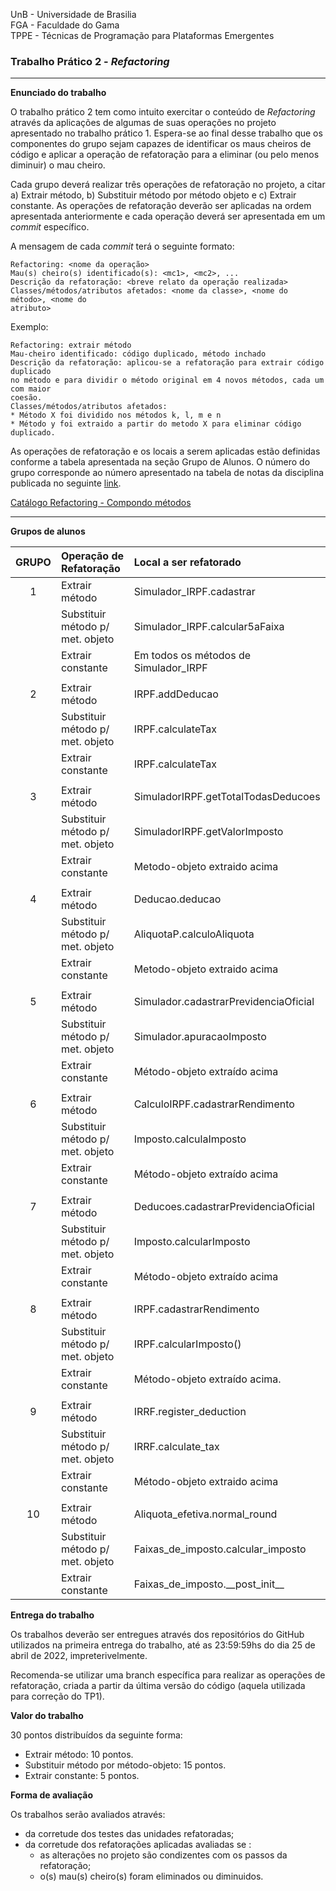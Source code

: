 
UnB - Universidade de Brasilia  
FGA - Faculdade do Gama  
TPPE - Técnicas de Programação para Plataformas Emergentes  

### Trabalho Prático 2 - _Refactoring_

---

**Enunciado do trabalho** 

O trabalho prático 2 tem como intuito exercitar o conteúdo de _Refactoring_
através da aplicações de algumas de suas operações no projeto apresentado no
trabalho prático 1. Espera-se ao final desse trabalho que os componentes do
grupo sejam capazes de identificar os maus cheiros de código e aplicar a
operação de refatoração para a eliminar (ou pelo menos diminuir) o mau cheiro.

Cada grupo deverá realizar três operações de refatoração no projeto, a citar a)
Extrair método, b) Substituir método por método objeto e c) Extrair constante.
As operações de refatoração deverão ser aplicadas na ordem apresentada
anteriormente e cada operação deverá ser apresentada em um _commit_ específico.

A mensagem de cada _commit_ terá o seguinte formato: 
```
Refactoring: <nome da operação>
Mau(s) cheiro(s) identificado(s): <mc1>, <mc2>, ...
Descrição da refatoração: <breve relato da operação realizada>
Classes/métodos/atributos afetados: <nome da classe>, <nome do método>, <nome do
atributo> 
```

Exemplo: 
```
Refactoring: extrair método
Mau-cheiro identificado: código duplicado, método inchado
Descrição da refatoração: aplicou-se a refatoração para extrair código duplicado
no método e para dividir o método original em 4 novos métodos, cada um com maior
coesão. 
Classes/métodos/atributos afetados: 
* Método X foi dividido nos métodos k, l, m e n
* Método y foi extraido a partir do metodo X para eliminar código duplicado.
```

As operações de refatoração e os locais a serem aplicadas estão definidas
conforme a tabela apresentada na seção Grupo de Alunos. O número do grupo
corresponde ao número apresentado na tabela de notas da disciplina publicada no
seguinte [link](https://docs.google.com/spreadsheets/d/1uDTIRgDQ4Lg-apSzUI7ILPOmlXXpYqQkzsbTA5vX1HU/edit?usp=sharing).

[Catálogo Refactoring - Compondo métodos](https://github.com/andrelanna/andrelanna.github.io/blob/master/lectures/das/Catalogo_Refatoracao_Compondo_metodos.pdf)

---

**Grupos de alunos**

|  **GRUPO**  |   **Operação de Refatoração**  |   **Local a ser refatorado**  |
|:-----------:|:-------------------------------|:------------------------------|
|      1      | Extrair método                 | Simulador_IRPF.cadastrar      |
|             |Substituir método p/ met. objeto| Simulador_IRPF.calcular5aFaixa|
|             | Extrair constante              | Em todos os métodos de Simulador_IRPF|
|             |                                |                               |
|      2      | Extrair método                 | IRPF.addDeducao               |
|             |Substituir método p/ met. objeto| IRPF.calculateTax             |
|             | Extrair constante              | IRPF.calculateTax             |
|             |                                |                               |
|      3      | Extrair método                 | SimuladorIRPF.getTotalTodasDeducoes |
|             |Substituir método p/ met. objeto| SimuladorIRPF.getValorImposto |
|             | Extrair constante              | Metodo-objeto extraido acima  |
|             |                                |                               |
|      4      | Extrair método                 | Deducao.deducao               |
|             |Substituir método p/ met. objeto| AliquotaP.calculoAliquota     |
|             | Extrair constante              | Metodo-objeto extraido acima  |
|             |                                |                               |
|      5      | Extrair método                 | Simulador.cadastrarPrevidenciaOficial|
|             |Substituir método p/ met. objeto| Simulador.apuracaoImposto     |
|             | Extrair constante              | Método-objeto extraído acima  |
|             |                                |                               |
|      6      | Extrair método                 | CalculoIRPF.cadastrarRendimento|
|             |Substituir método p/ met. objeto| Imposto.calculaImposto        |
|             | Extrair constante              | Método-objeto extraído acima  |
|             |                                |                               |
|      7      | Extrair método                 | Deducoes.cadastrarPrevidenciaOficial|
|             |Substituir método p/ met. objeto| Imposto.calcularImposto       |
|             | Extrair constante              | Método-objeto extraído acima  |
|             |                                |                               |
|      8      | Extrair método                 | IRPF.cadastrarRendimento      |
|             |Substituir método p/ met. objeto| IRPF.calcularImposto()        |
|             | Extrair constante              | Método-objeto extraído acima. |
|             |                                |                               |
|      9      | Extrair método                 | IRRF.register_deduction       |
|             |Substituir método p/ met. objeto| IRRF.calculate_tax            |
|             | Extrair constante              | Método-objeto extraido acima  |
|             |                                |                               |
|     10      | Extrair método                 | Aliquota_efetiva.normal_round |
|             |Substituir método p/ met. objeto| Faixas_de_imposto.calcular_imposto|
|             | Extrair constante              | Faixas_de_imposto.\_\_post_init\_\_|


**Entrega do trabalho**

Os trabalhos deverão ser entregues através dos repositórios do GitHub utilizados
na primeira entrega do trabalho, até as 23:59:59hs do dia 25 de abril de 2022,
impreterivelmente. 

Recomenda-se utilizar uma branch específica para realizar as operações de
refatoração, criada a partir da última versão do código (aquela utilizada para
correção do TP1). 


**Valor do trabalho**

30 pontos distribuídos da seguinte forma: 
- Extrair método: 10 pontos.
- Substituir método por método-objeto: 15 pontos. 
- Extrair constante: 5 pontos.

**Forma de avaliação**

Os trabalhos serão avaliados através:

- da corretude dos testes das unidades refatoradas;
- da corretude dos refatorações aplicadas avaliadas se : 
    - as alterações no projeto são condizentes com os passos da refatoração;
    - o(s) mau(s) cheiro(s) foram eliminados ou diminuidos.
